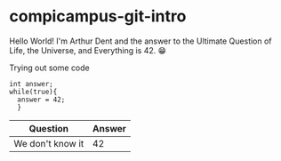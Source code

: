 # compicampus-git-intro

Hello World! I'm Arthur Dent and the answer to the Ultimate Question of Life, the Universe, and Everything is 42. :grin:

Trying out some code
```
int answer;
while(true){
  answer = 42;
  }
```

Question | Answer
-|-
We don't know it | 42
